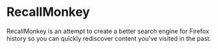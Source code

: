 RecallMonkey
============

RecallMonkey is an attempt to create a better search engine for Firefox history so you can quickly rediscover content you've visited in the past.


